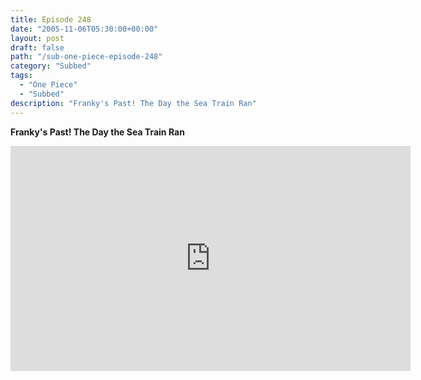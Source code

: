 ```yaml
---
title: Episode 248
date: "2005-11-06T05:30:00+00:00"
layout: post
draft: false
path: "/sub-one-piece-episode-248"
category: "Subbed"
tags:
  - "One Piece"
  - "Subbed"
description: "Franky's Past! The Day the Sea Train Ran"
---
```


**Franky's Past! The Day the Sea Train Ran**

<iframe width="640" height="360" src="https://www.rapidvideo.com/e/FXQH7D2ZSI" frameborder="0" marginwidth=0 marginheight=0 scrolling=no allowfullscreen></iframe>

